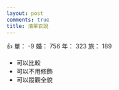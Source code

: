 ```yaml
---
layout: post
comments: true
title: 清單百說
---
```


:thumbsup: 單： -9 婚： 756 年： 323 旅： 189

- 可以比較
- 可以不用修飾
- 可以蹤觀全貌

